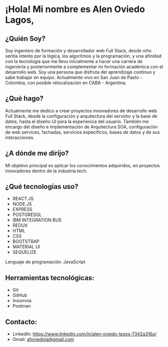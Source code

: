 # ¡Hola! Mi nombre es Alen Oviedo Lagos,


## ¿Quién Soy?

Soy ingeniero de formación y desarrollador web Full Stack, desde niño sentía interés por la lógica, los algoritmos y la programación, y una afinidad con la tecnología que me llevo inicialmente a hacer una carrera de ingeniería y posteriormente a complementar mi formación académica con el desarrollo web. Soy una persona que disfruta del aprendizaje continuo y sabe trabajar en equipo. Actualmente vivo en San Juan de Pasto - Colombia, con posible relocalización en CABA - Argentina.

## ¿Qué hago?

Actualmente me dedico a crear proyectos innovadores de desarrollo web Full Stack, desde la configuración y arquitectura del servidor y la base de datos, hasta el diseño UI para la experiencia del usuario. También me encargo del diseño e implementación de Arquitectura SOA, configuración de web services, fachadas, servicios específicos, bases de datos y de sus interacciones.

## ¿A dónde me dirijo? 

Mi objetivo principal es aplicar los conocimientos adquiridos, en proyectos innovadores dentro de la industria tech. 

## ¿Qué tecnologías uso?

- ⁠REACT.JS
- NODE.JS
- ⁠EXPRESS
- POSTGRESQL
- IBM INTEGRATION BUS
- REDUX
- ⁠HTML
- CSS
- ⁠BOOTSTRAP
- MATERIAL UI
- ⁠SEQUELIZE

Lenguaje de programación: JavaScript

## Herramientas tecnológicas:
 
  - Git
  - GitHub
  - Insomnia
  - Postman

## Contacto:

- LinkedIn: https://www.linkedin.com/in/alen-oviedo-lagos-7342a316a/
- Gmail: afoviedola@gmail.com
